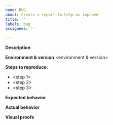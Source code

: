 ```yaml
---
name: BUG
about: Create a report to help us improve
title: ''
labels: bug
assignees: ''

---
```


**Description**
<description>

**Environment & version**
<environment & version>

**Steps to reproduce:**
* <step 1>
* <step 2>
* <step 3>

**Expected behavior**
<expected behavior>

**Actual behavior**
<actual behavior>

**Visual proofs**
<screenshots>
